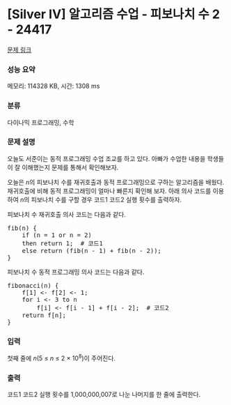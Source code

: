 # [Silver IV] 알고리즘 수업 - 피보나치 수 2 - 24417 

[문제 링크](https://www.acmicpc.net/problem/24417) 

### 성능 요약

메모리: 114328 KB, 시간: 1308 ms

### 분류

다이나믹 프로그래밍, 수학

### 문제 설명

<p>오늘도 서준이는 동적 프로그래밍 수업 조교를 하고 있다. 아빠가 수업한 내용을 학생들이 잘 이해했는지 문제를 통해서 확인해보자.</p>

<p>오늘은 <em>n</em>의 피보나치 수를 재귀호출과 동적 프로그래밍으로 구하는 알고리즘을 배웠다. 재귀호출에 비해 동적 프로그래밍이 얼마나 빠른지 확인해 보자. 아래 의사 코드를 이용하여 <em>n</em>의 피보나치 수를 구할 경우 코드1 코드2 실행 횟수를 출력하자.</p>

<p>피보나치 수 재귀호출 의사 코드는 다음과 같다.</p>

<pre>fib(n) {
    if (n = 1 or n = 2)
    then return 1;  # 코드1
    else return (fib(n - 1) + fib(n - 2));
}</pre>

<p>피보나치 수 동적 프로그래밍 의사 코드는 다음과 같다.</p>

<pre>fibonacci(n) {
    f[1] <- f[2] <- 1;
    for i <- 3 to n
        f[i] <- f[i - 1] + f[i - 2];  # 코드2
    return f[n];
}</pre>

### 입력 

 <p>첫째 줄에 <i>n</i>(5 ≤ <em>n</em> ≤ 2 × 10<sup>8</sup>)이 주어진다.</p>

### 출력 

 <p>코드1 코드2 실행 횟수를 1,000,000,007로 나눈 나머지를 한 줄에 출력한다.</p>

